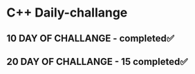 # C++ Daily-challange

## 10 DAY OF CHALLANGE  - completed✅

## 20 DAY OF CHALLANGE  - 15 completed✅

